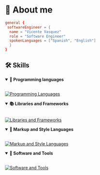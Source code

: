 
# 📜 About me

```hyprland.conf
general {
 softwareEngineer = {
  name = "Vicente Vasquez"
  role = "Software Engineer"
  spokenLanguages = ["Spanish", "English"]
  }
}
```

## 🛠️ Skills 

<details open>
  <summary><b>📌 Programming languages</b></summary>
  <br>

[![Programming Languages](https://skillicons.dev/icons?i=js,typescript,python)](https://skillicons.dev)
</details>

<details open>
  <summary><b>📚 Libraries and Frameworks</b></summary>
  <br>

[![Libraries and Frameworks](https://skillicons.dev/icons?i=django,vue,tailwind)](https://skillicons.dev)
</details>

<details open>
  <summary><b>🎨 Markup and Style Languages</b></summary>
  <br>

[![Markup and Style Languages](https://skillicons.dev/icons?i=html,css,markdown)](https://skillicons.dev)
</details>

<details open>
  <summary><b>🔧 Software and Tools</b></summary>
  <br>

[![Software and Tools](https://skillicons.dev/icons?i=vscode,figma,github,obsidian,arch,debian)](https://skillicons.dev)
</details>

